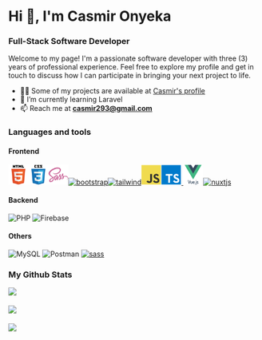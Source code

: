 <h1 align=""> Hi 👋, I'm Casmir Onyeka </h1>
<h3 align="">Full-Stack Software Developer</h3>

Welcome to my page! I'm a passionate software developer with three (3) years of professional experience. Feel free to explore my profile and get in touch to discuss how I can participate in bringing your next project to life.

- 👨‍💻 Some of my projects are available at [Casmir's profile](https://www.casmir.dev/)
- 🌱 I’m currently learning Laravel
- 📫 Reach me at **casmir293@gmail.com** 

### Languages and tools 
#### Frontend
  <a href="https://www.w3.org/html/" target="_blank" rel="noreferrer"><img
        src="https://raw.githubusercontent.com/devicons/devicon/master/icons/html5/html5-original-wordmark.svg"
        alt="html5" width="40" height="40" /></a><a href="https://www.w3schools.com/css/" target="_blank" rel="noreferrer"><img
        src="https://raw.githubusercontent.com/devicons/devicon/master/icons/css3/css3-original-wordmark.svg" alt="css3"
        width="40" height="40" /></a><a href="https://sass-lang.com" target="_blank" rel="noreferrer"><img
        src="https://raw.githubusercontent.com/devicons/devicon/master/icons/sass/sass-original.svg" alt="sass"
        width="40" height="40" /></a><a href="https://getbootstrap.com" target="_blank" rel="noreferrer"><img
        src="https://en.vetores.org/d/bootstrap.svg"
        alt="bootstrap" width="40" height="40" /></a><a href="https://tailwindcss.com/" target="_blank" rel="noreferrer"><img
        src="https://www.vectorlogo.zone/logos/tailwindcss/tailwindcss-icon.svg" alt="tailwind" width="40"
        height="40" /></a><a href="https://developer.mozilla.org/en-US/docs/Web/JavaScript" target="_blank" rel="noreferrer"><img
        src="https://raw.githubusercontent.com/devicons/devicon/master/icons/javascript/javascript-original.svg"
        alt="javascript" width="40" height="40" /></a><a href="https://www.typescriptlang.org/" target="_blank" rel="noreferrer"><img
        src="https://raw.githubusercontent.com/devicons/devicon/master/icons/typescript/typescript-original.svg"
        alt="typescript" width="40" height="40" /></a><a href="https://vuejs.org/" target="_blank" rel="noreferrer">
        <img src="https://raw.githubusercontent.com/devicons/devicon/master/icons/vuejs/vuejs-original-wordmark.svg"
        alt="vuejs" width="40" height="40" /></a><a href="https://nuxtjs.org/" target="_blank" rel="noreferrer"><img
        src="https://www.vectorlogo.zone/logos/nuxtjs/nuxtjs-icon.svg" alt="nuxtjs" width="40" height="40" /></a>

#### Backend
![PHP](https://img.shields.io/badge/php-%23777BB4.svg?style=for-the-badge&logo=php&logoColor=white) 
![Firebase](https://img.shields.io/badge/Firebase-039BE5?style=for-the-badge&logo=Firebase&logoColor=white) 

#### Others
![MySQL](https://img.shields.io/badge/mysql-%2300f.svg?style=for-the-badge&logo=mysql&logoColor=white) 
![Postman](https://img.shields.io/badge/Postman-FF6C37?style=for-the-badge&logo=postman&logoColor=white) 
<a href="" target="" rel="noreferrer"> <img src="https://www.logo.wine/a/logo/WordPress.com/WordPress.com-Logo.wine.svg" alt="sass" width="40" height="40"/> </a>

### My Github Stats 
<p align="">
<img src="https://github-readme-stats.vercel.app/api/top-langs?username=casmir293&theme=dracula&show_icons=true&locale=en&layout=compact"/> <br><br>
<img src="https://github-readme-stats.vercel.app/api?username=casmir293&theme=dracula&show_icons=true&locale=en" /> <br><br>
<img src="https://github-readme-streak-stats.herokuapp.com/?user=casmir293&theme=dracula" />
</p>
